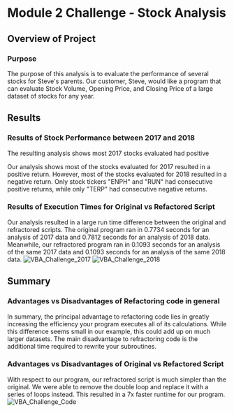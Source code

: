 # Module 2 Challenge - Stock Analysis

## Overview of Project

### Purpose

The purpose of this analysis is to evaluate the performance of several stocks for Steve's parents. Our customer, Steve, would like a program that can evaluate Stock Volume, Opening Price, and Closing Price of a large dataset of stocks for any year.

## Results

### Results of Stock Performance between 2017 and 2018

The resulting analysis shows most 2017 stocks evaluated had positive

Our analysis shows most of the stocks evaluated for 2017 resulted in a positive return. However, most of the stocks evaluated for 2018 resulted in a negative return. Only stock tickers "ENPH" and "RUN" had consecutive positive returns, while only "TERP" had consecutive negative returns.

### Results of Execution Times for Original vs Refactored Script

Our analysis resulted in a large run time difference between the original and refractored scripts. The original program ran in 0.7734 seconds for an analysis of 2017 data and 0.7812 seconds for an analysis of 2018 data. Meanwhile, our refractored program ran in 0.1093 seconds for an analysis of the same 2017 data and 0.1093 seconds for an analysis of the same 2018 data. 
![VBA_Challenge_2017](https://user-images.githubusercontent.com/103288980/167322966-c0db7bcc-836b-4034-996d-f6e23bbed72f.PNG)
![VBA_Challenge_2018](https://user-images.githubusercontent.com/103288980/167322969-2b9f1835-717a-4a1e-87df-39063379f589.PNG)

## Summary

### Advantages vs Disadvantages of Refactoring code in general

In summary, the principal advantage to refactoring code lies in greatly increasing the efficiency your program executes all of its calculations. While this difference seems small in our example, this could add up on much larger datasets. The main disadvantage to refractoring code is the additional time required to rewrite your subroutines.

### Advantages vs Disadvantages of Original vs Refactored Script

With respect to our program, our refractored script is much simpler than the original. We were able to remove the double loop and replace it with a series of loops instead. This resulted in a 7x faster runtime for our program.
![VBA_Challenge_Code](https://user-images.githubusercontent.com/103288980/167324422-9077478f-3d75-4b43-bfbe-762f7694eecf.PNG)
